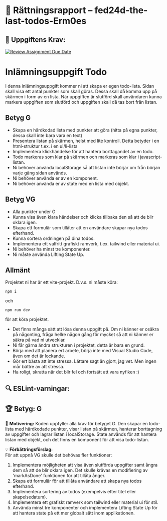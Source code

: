 # 📌 Rättningsrapport – fed24d-the-last-todos-Erm0es

## 🎯 Uppgiftens Krav:
[![Review Assignment Due Date](https://classroom.github.com/assets/deadline-readme-button-22041afd0340ce965d47ae6ef1cefeee28c7c493a6346c4f15d667ab976d596c.svg)](https://classroom.github.com/a/Tfc19Mhg)
# Inlämningsuppgift Todo

I denna inlämningsuppgift kommer ni att skapa er egen todo-lista.
Sidan skall visa ett antal punkter som skall göras. Dessa skall då komma upp på skärmen i form av en lista. När uppgiften är slutförd skall användaren kunna markera uppgiften som slutförd och uppgiften skall då tas bort från listan.

## Betyg G

- Skapa en hårdkodad lista med punkter att göra (hitta på egna punkter, dessa skall inte bara vara en text)
- Presentera listan på skärmen, helst med lite kontroll. Detta betyder i en html-struktur t.ex. i en ul/li-lista
- Implementera klickhändelse för att hantera borttagandet av en todo.
- Todo markeras som klar på skärmen och markeras som klar i javascript-listan.
- Ni behöver använda localStorage så att listan inte börjar om från början varje gång sidan används.
- Ni behöver använda er av en komponent.
- Ni behöver använda er av state med en lista med objekt.

## Betyg VG

- Alla punkter under G
- Kunna visa även klara händelser och klicka tillbaka den så att de blir oklara igen.
- Skapa ett formulär som tillåter att en användare skapar nya todos efterhand.
- Kunna sortera ordningen på dina todos.
- Implementera ett valfritt grafiskt ramverk, t.ex. tailwind eller material ui.
- Ni behöver ha minst tre komponenter.
- Ni måste använda Lifting State Up.

## Allmänt

Projektet ni har är ett vite-projekt. D.v.s. ni måste köra:

```shell
npm i
```

och

```shell
npm run dev 
```

för att köra projektet.

- Det finns många sätt att lösa denna uppgift på. Om ni känner er osäkra på någonting, fråga hellre någon gång för mycket så att ni känner er säkra på vad ni utvecklar.
- Ni får gärna ändra strukturen i projektet, detta är bara en grund.
- Börja med att planera ert arbete, börja inte med Visual Studio Code, även om det är lockande.
- Gör ert bästa att inte stressa. Lättare sagt än gjort, jag vet. Men ingen mår bättre av att stressa.
- Ha roligt, skratta när det blir fel och fortsätt att vara nyfiken :)


## 🔍 ESLint-varningar:


## 🏆 **Betyg: G**
📌 **Motivering:** Koden uppfyller alla krav för betyget G. Den skapar en todo-lista med hårdkodade punkter, visar listan på skärmen, hanterar borttagning av uppgifter och lagrar listan i localStorage. State används för att hantera listan med objekt, och det finns en komponent för att visa todo-listan.

💡 **Förbättringsförslag:**  
För att uppnå VG skulle det behövas fler funktioner: 
1. Implementera möjligheten att visa även slutförda uppgifter samt ångra dem så att de blir oklara igen. Det skulle krävas en modifiering av 'markAsDone' funktionen för att tillåta ånger. 
2. Skapa ett formulär för att tillåta användare att skapa nya todos efterhand. 
3. Implementera sortering av todos (exempelvis efter titel eller skapelsedatum). 
4. Implementera ett grafiskt ramverk som tailwind eller material ui för stil. 
5. Använda minst tre komponenter och implementera Lifting State Up för att hantera state på ett mer globalt sätt inom applikationen.